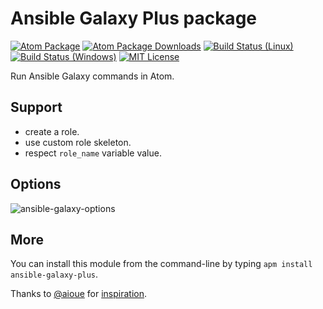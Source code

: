 # Ansible Galaxy Plus package

[![Atom Package](https://img.shields.io/apm/v/ansible-galaxy-plus.svg)](https://atom.io/packages/ansible-galaxy-plus)
[![Atom Package Downloads](https://img.shields.io/apm/dm/ansible-galaxy-plus.svg)](https://atom.io/packages/ansible-galaxy-plus)
[![Build Status (Linux)](https://travis-ci.org/ldez/atom-ansible-galaxy-plus.svg?branch=master)](https://travis-ci.org/ldez/atom-ansible-galaxy-plus)
[![Build Status (Windows)](https://ci.appveyor.com/api/projects/status/a7240elaip2dkd16?svg=true)](https://ci.appveyor.com/project/ldez/atom-ansible-galaxy-plus)
[![MIT License](http://img.shields.io/badge/license-MIT-blue.svg?style=flat)](https://github.com/ldez/atom-ansible-galaxy-plus/blob/master/LICENSE.md)

Run Ansible Galaxy commands in Atom.


## Support

- create a role.
- use custom role skeleton.
- respect `role_name` variable value.


## Options

![ansible-galaxy-options](https://cloud.githubusercontent.com/assets/5674651/25314423/e8d7219c-2843-11e7-8c2b-13536834ddd9.png)


## More

You can install this module from the command-line by typing `apm install ansible-galaxy-plus`.

Thanks to [@aioue](https://github.com/aioue) for [inspiration](https://github.com/aioue/ansible-galaxy).
